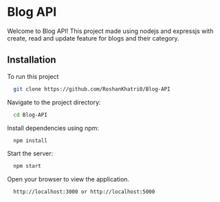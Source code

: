 # Blog API 
Welcome to Blog API! This project made using nodejs and expressjs with create, read and update feature for blogs and their category.


## Installation

To run this project

```bash
  git clone https://github.com/RoshanKhatri0/Blog-API
```
Navigate to the project directory:
```bash
  cd Blog-API
```
Install dependencies using npm:
```bash
  npm install
```
Start the server:
```bash
  npm start
```
Open your browser to view the application.
```bash
  http://localhost:3000 or http://localhost:5000
```
